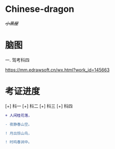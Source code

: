 # Chinese-dragon

~~_小黑屋_~~



# 脑图
一. 驾考科四

https://mm.edrawsoft.cn/wx.html?work_id=145663


# 考证进度

  [+] 科一
  [+] 科二
  [+] 科三
  [+] 科四

```diff
+ 人闲桂花落，

- 夜静春山空。

! 月出惊山鸟，

! 时鸣春涧中。

